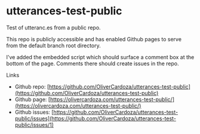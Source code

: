 # utterances-test-public

Test of utteranc.es from a public repo.

This repo is publicly accessible and has enabled Github pages to serve from the
default branch root directory.

I've added the embedded script which should surface a comment box at the bottom
of the page. Comments there should create issues in the repo.

Links

* Github repo: [https://github.com/OliverCardoza/utterances-test-public](https://github.com/OliverCardoza/utterances-test-public)
* Github page: [https://olivercardoza.com/utterances-test-public/](https://olivercardoza.com/utterances-test-public/)
* Github issues: [https://github.com/OliverCardoza/utterances-test-public/issues](https://github.com/OliverCardoza/utterances-test-public/issues/1)

<script src="https://utteranc.es/client.js"
        repo="OliverCardoza/utterances-test-public"
        issue-term="pathname"
        theme="github-light"
        crossorigin="anonymous"
        async>
</script>
